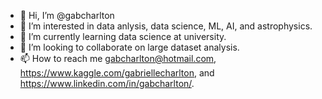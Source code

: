 - 👋 Hi, I’m @gabcharlton
- 👀 I’m interested in data anlysis, data science, ML, AI, and astrophysics.
- 🌱 I’m currently learning data science at university.
- 💞️ I’m looking to collaborate on large dataset analysis.
- 📫 How to reach me gabcharlton@hotmail.com, https://www.kaggle.com/gabriellecharlton, and https://www.linkedin.com/in/gabcharlton/.

<!---
gabcharlton/gabcharlton is a ✨ special ✨ repository because its `README.md` (this file) appears on your GitHub profile.
You can click the Preview link to take a look at your changes.
--->
